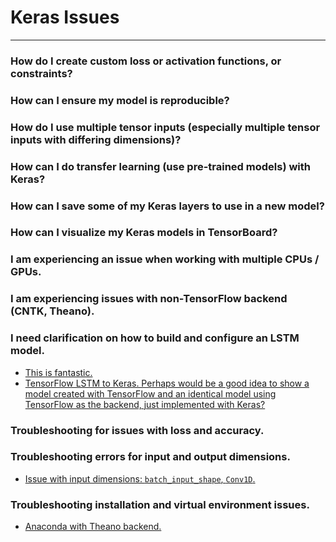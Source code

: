 # Keras Issues

-----------------------------------------------------

### How do I create custom loss or activation functions, or constraints?

### How can I ensure my model is reproducible?

### How do I use multiple tensor inputs (especially multiple tensor inputs with differing dimensions)?

### How can I do transfer learning (use pre-trained models) with Keras?

### How can I save some of my Keras layers to use in a new model?

### How can I visualize my Keras models in TensorBoard?

### I am experiencing an issue when working with multiple CPUs / GPUs.

### I am experiencing issues with non-TensorFlow backend (CNTK, Theano).

### I need clarification on how to build and configure an LSTM model.

* [This is fantastic.](https://stackoverflow.com/questions/38714959/understanding-keras-lstms)
* [TensorFlow LSTM to Keras. Perhaps would be a good idea to show a model created with TensorFlow and an identical model using TensorFlow as the backend, just implemented with Keras?](https://stackoverflow.com/questions/50805980/transform-tensorflow-lstm-to-keras)

### Troubleshooting for issues with loss and accuracy.

### Troubleshooting errors for input and output dimensions.

* [Issue with input dimensions: `batch_input_shape`, `Conv1D`.](https://stackoverflow.com/questions/50809155/keras-convolution1d-input-shape)

### Troubleshooting installation and virtual environment issues.

* [Anaconda with Theano backend.](https://stackoverflow.com/questions/50806075/error-when-installing-keras-in-anaconda-p-keras-backend-0temp-txt)
